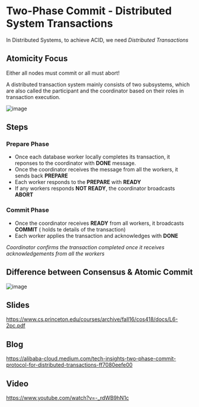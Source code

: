 # Two-Phase Commit - Distributed System Transactions

In Distributed Systems, to achieve ACID, we need _Distributed Transactions_

## Atomicity Focus

Either all nodes must commit or all must abort!

A distributed transaction system mainly consists of two subsystems,
which are also called the participant and the coordinator based on their roles in transaction execution.

![image](https://user-images.githubusercontent.com/7579608/123088946-a5c61500-d426-11eb-80eb-01016c301955.png)



## Steps

### Prepare Phase

* Once each database worker locally completes its transaction, it reponses to the coordinator with __DONE__ message.
* Once the coordinator receives the message from all the workers, it sends back __PREPARE__
* Each worker responds to the __PREPARE__ with __READY__
* If any workers responds __NOT READY__, the coordinator broadcasts __ABORT__

### Commit Phase

* Once the coordinator receives __READY__ from all workers, it broadcasts __COMMIT__ ( holds te details of the transaction)
* Each worker applies the transaction and acknowledges with __DONE__

_Coordinator confirms the transaction completed once it receives acknowledgements from all the workers_


## Difference between Consensus & Atomic Commit

![image](https://user-images.githubusercontent.com/7579608/123086709-0bfd6880-d424-11eb-96ef-d2ef72003a58.png)


## Slides 

https://www.cs.princeton.edu/courses/archive/fall16/cos418/docs/L6-2pc.pdf

## Blog 

https://alibaba-cloud.medium.com/tech-insights-two-phase-commit-protocol-for-distributed-transactions-ff7080eefe00

## Video

https://www.youtube.com/watch?v=-_rdWB9hN1c
